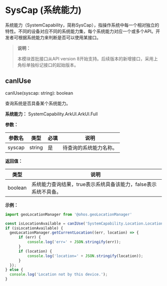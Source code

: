 # SysCap (系统能力)

系统能力（SystemCapability，简称SysCap），指操作系统中每一个相对独立的特性。不同的设备对应不同的系统能力集，每个系统能力对应一个或多个API。开发者可根据系统能力来判断是否可以使用某接口。

> **说明：**
>
> 本模块首批接口从API version 8开始支持。后续版本的新增接口，采用上角标单独标记接口的起始版本。

## canIUse

canIUse(syscap: string): boolean

查询系统是否具备某个系统能力。

**系统能力：** SystemCapability.ArkUI.ArkUI.Full

**参数：**

| 参数名 | 类型 | 必填 | 说明 |
| -------- | -------- | -------- | -------- |
| syscap | string | 是 | 待查询的系统能力名称。 |

**返回值：**

| 类型 | 说明 |
| -------- | -------- |
| boolean | 系统能力查询结果，true表示系统具备该能力，false表示系统不具备。 |

**示例：**

  ```js
import geoLocationManager from '@ohos.geoLocationManager'

const isLocationAvailable = canIUse('SystemCapability.Location.Location.Core');
if (isLocationAvailable) {
    geoLocationManager.getCurrentLocation((err, location) => {
        if (err) {
            console.log('err=' + JSON.stringify(err));
        }
        if (location) {
            console.log('location=' + JSON.stringify(location));
        }
    });
} else {
    console.log('Location not by this device.');
}
  ```